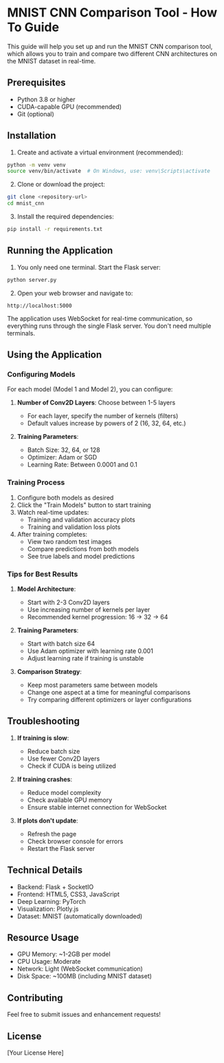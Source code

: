 # MNIST CNN Comparison Tool - How To Guide

This guide will help you set up and run the MNIST CNN comparison tool, which allows you to train and compare two different CNN architectures on the MNIST dataset in real-time.

## Prerequisites

- Python 3.8 or higher
- CUDA-capable GPU (recommended)
- Git (optional)

## Installation

1. Create and activate a virtual environment (recommended):
```bash
python -m venv venv
source venv/bin/activate  # On Windows, use: venv\Scripts\activate
```

2. Clone or download the project:
```bash
git clone <repository-url>
cd mnist_cnn
```

3. Install the required dependencies:
```bash
pip install -r requirements.txt
```

## Running the Application

1. You only need one terminal. Start the Flask server:
```bash
python server.py
```

2. Open your web browser and navigate to:
```
http://localhost:5000
```

The application uses WebSocket for real-time communication, so everything runs through the single Flask server. You don't need multiple terminals.

## Using the Application

### Configuring Models

For each model (Model 1 and Model 2), you can configure:

1. **Number of Conv2D Layers**: Choose between 1-5 layers
   - For each layer, specify the number of kernels (filters)
   - Default values increase by powers of 2 (16, 32, 64, etc.)

2. **Training Parameters**:
   - Batch Size: 32, 64, or 128
   - Optimizer: Adam or SGD
   - Learning Rate: Between 0.0001 and 0.1

### Training Process

1. Configure both models as desired
2. Click the "Train Models" button to start training
3. Watch real-time updates:
   - Training and validation accuracy plots
   - Training and validation loss plots
4. After training completes:
   - View two random test images
   - Compare predictions from both models
   - See true labels and model predictions

### Tips for Best Results

1. **Model Architecture**:
   - Start with 2-3 Conv2D layers
   - Use increasing number of kernels per layer
   - Recommended kernel progression: 16 → 32 → 64

2. **Training Parameters**:
   - Start with batch size 64
   - Use Adam optimizer with learning rate 0.001
   - Adjust learning rate if training is unstable

3. **Comparison Strategy**:
   - Keep most parameters same between models
   - Change one aspect at a time for meaningful comparisons
   - Try comparing different optimizers or layer configurations

## Troubleshooting

1. **If training is slow**:
   - Reduce batch size
   - Use fewer Conv2D layers
   - Check if CUDA is being utilized

2. **If training crashes**:
   - Reduce model complexity
   - Check available GPU memory
   - Ensure stable internet connection for WebSocket

3. **If plots don't update**:
   - Refresh the page
   - Check browser console for errors
   - Restart the Flask server

## Technical Details

- Backend: Flask + SocketIO
- Frontend: HTML5, CSS3, JavaScript
- Deep Learning: PyTorch
- Visualization: Plotly.js
- Dataset: MNIST (automatically downloaded)

## Resource Usage

- GPU Memory: ~1-2GB per model
- CPU Usage: Moderate
- Network: Light (WebSocket communication)
- Disk Space: ~100MB (including MNIST dataset)

## Contributing

Feel free to submit issues and enhancement requests!

## License

[Your License Here]
